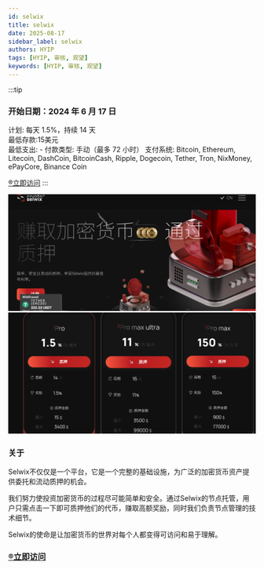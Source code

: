 ```yaml
---
id: selwix
title: selwix
date: 2025-08-17
sidebar_label: selwix
authors: HYIP
tags: [HYIP, 审核, 观望]
keywords: [HYIP, 审核, 观望]
---
```


:::tip

### 开始日期：2024 年 6 月 17 日
计划: 每天 1.5%，持续 14 天  
最低存款:15美元  
最低支出: -
付款类型: 手动（最多 72 小时） 
支付系统: Bitcoin, Ethereum, Litecoin, DashCoin, BitcoinCash, Ripple, Dogecoin, Tether, Tron, NixMoney, ePayCore, Binance Coin  

[®️立即访问](https://selwix.cc/?ref=sel549955)
:::

![image-selwix01](selwix.assets/image-selwix01.png)
![image-selwix02](selwix.assets/image-selwix02.png)

### 关于
Selwix不仅仅是一个平台，它是一个完整的基础设施，为广泛的加密货币资产提供委托和流动质押的机会。

我们努力使投资加密货币的过程尽可能简单和安全。通过Selwix的节点托管，用户只需点击一下即可质押他们的代币，赚取高额奖励，同时我们负责节点管理的技术细节。

Selwix的使命是让加密货币的世界对每个人都变得可访问和易于理解。

### [®️立即访问](https://selwix.cc/?ref=sel549955)


